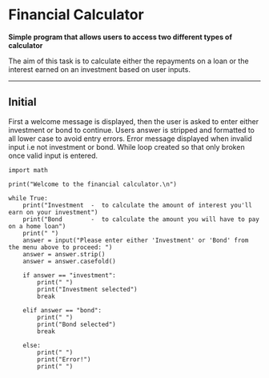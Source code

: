 # Financial Calculator
**Simple program that allows users to access two different types of calculator**

The aim of this task is to calculate either the repayments on a loan or the interest earned on an investment based on user inputs. 

---
## Initial

First a welcome message is displayed, then the user is asked to enter either investment or bond to continue.
Users answer is stripped and formatted to all lower case to avoid entry errors.
Error message displayed when invalid input i.e not investment or bond.
While loop created so that only broken once valid input is entered.

    import math

    print("Welcome to the financial calculator.\n")

    while True:
        print("Investment  -  to calculate the amount of interest you'll earn on your investment")
        print("Bond        -  to calculate the amount you will have to pay on a home loan")
        print(" ")
        answer = input("Please enter either 'Investment' or 'Bond' from the menu above to proceed: ")
        answer = answer.strip()
        answer = answer.casefold()
    
        if answer == "investment": 
            print(" ")
            print("Investment selected")
            break

        elif answer == "bond":
            print(" ")
            print("Bond selected")
            break
    
        else: 
            print(" ")
            print("Error!")
            print(" ")
            
